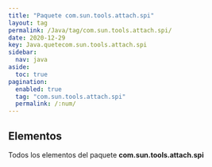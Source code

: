 ```yaml
---
title: "Paquete com.sun.tools.attach.spi"
layout: tag
permalink: /Java/tag/com.sun.tools.attach.spi/
date: 2020-12-29
key: Java.quetecom.sun.tools.attach.spi
sidebar: 
  nav: java
aside: 
  toc: true
pagination: 
  enabled: true
  tag: "com.sun.tools.attach.spi"
  permalink: /:num/
---
```


<h2>Elementos</h2>
Todos los elementos del paquete <strong>com.sun.tools.attach.spi</strong>
